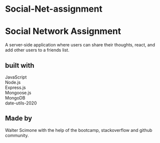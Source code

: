 # Social-Net-assignment
<h1>Social Network Assignment</h1>


<p>A server-side application where users can share their thoughts, react, and add other users to a friends list.</p>

<h2>built with</h2>
JavaScript</br>
Node.js</br>
Express.js</br>
Mongoose.js</br>
MongoDB</br>
date-utils-2020</br>

<h2>Made by</h2>
<p>Walter Scimone with the help of the bootcamp, stackoverflow and github community.</p>